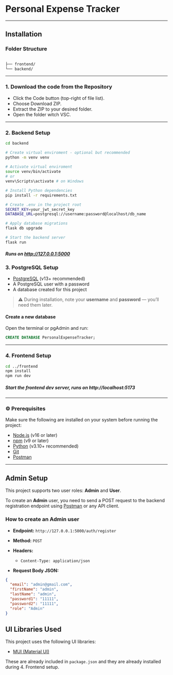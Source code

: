# Personal Expense Tracker
---
## Installation

### Folder Structure

```bash

├── frontend/ 
└── backend/ 
```

---

### 1. Download the code from the Repository


- Click the Code button (top-right of file list).
- Choose Download ZIP.
- Extract the ZIP to your desired folder.
- Open the folder witch VSC.


---

### 2. Backend Setup

```bash
cd backend

# Create virtual enviroment - optional but recommended
python -m venv venv
         
# Activate virtual enviroment
source venv/bin/activate
# or  
venv\Scripts\activate # on Windows

# Install Python dependencies
pip install -r requirements.txt

# Create .env in the project root
SECRET_KEY=your_jwt_secret_key
DATABASE_URL=postgresql://username:password@localhost/db_name

# Apply database migrations
flask db upgrade

# Start the backend server
flask run
```                 
      

##### Runs on http://127.0.0.1:5000


### 3. PostgreSQL Setup
- [PostgreSQL](https://www.postgresql.org/download/) (v13+ recommended)
- A PostgreSQL user with a password
- A database created for this project
> ⚠️ During installation, note your **username** and **password** — you’ll need them later.

####  Create a new database

Open the terminal or pgAdmin and run:

```sql
CREATE DATABASE PersonalExpenseTracker;
```
---
### 4. Frontend Setup

```bash
cd ../frontend
npm install        
npm run dev        
```
##### Start the frontend dev server, runs on http://localhost:5173
---

### ⚙️ Prerequisites

Make sure the following are installed on your system before running the project:

- [Node.js](https://nodejs.org/) (v16 or later)
- [npm](https://www.npmjs.com/) (v9 or later)
- [Python](https://www.python.org/) (v3.10+ recommended)
- [Git](https://git-scm.com/)
- [Postman](https://www.postman.com/) 
---

## Admin Setup

This project supports two user roles: **Admin** and **User**.

To create an **Admin** user, you need to send a POST request to the backend registration endpoint using [Postman](https://www.postman.com/) or any API client.

### How to create an Admin user

- **Endpoint:** `http://127.0.0.1:5000/auth/register`  
- **Method:** `POST`  
- **Headers:**  
  - `Content-Type: application/json`

- **Request Body JSON:**

```json
{
  "email": "admin@gmail.com",
  "firstName": "admin",
  "lastName": "admin",
  "password1": "11111",
  "password2": "11111",
  "role": "Admin"
}
```

## UI Libraries Used

This project uses the following UI libraries:

- [MUI (Material UI)](https://mui.com/)

These are already included in `package.json` and they are already installed during 4. Frontend setup.


